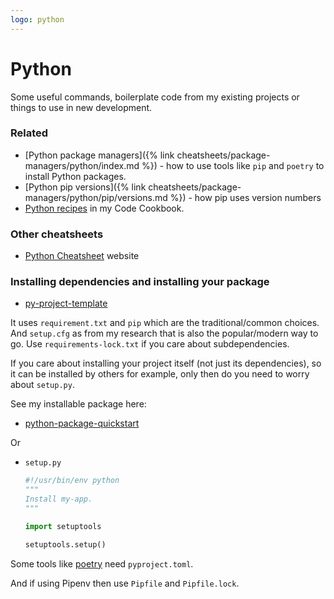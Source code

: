 ```yaml
---
logo: python
---
```

# Python

Some useful commands, boilerplate code from my existing projects or things to use in new development.

### Related

- [Python package managers]({% link cheatsheets/package-managers/python/index.md %}) - how to use tools like `pip` and `poetry` to install Python packages.
- [Python pip versions]({% link cheatsheets/package-managers/python/pip/versions.md %}) - how pip uses version numbers
- [Python recipes][] in my Code Cookbook.

[Python recipes]: https://michaelcurrin.github.io/code-cookbook/recipes/python/


### Other cheatsheets

- [Python Cheatsheet](https://www.pythoncheatsheet.org/) website



### Installing dependencies and installing your package

- [py-project-template](https://github.com/MichaelCurrin/py-project-template)

It uses `requirement.txt` and `pip` which are the traditional/common choices. And `setup.cfg` as from my research that is also the popular/modern way to go. Use `requirements-lock.txt` if you care about subdependencies.

If you care about installing your project itself (not just its dependencies), so it can be installed by others for example, only then do you need to worry about `setup.py`.

See my installable package here: 

- [python-package-quickstart](https://github.com/MichaelCurrin/python-package-quickstart)

Or

- `setup.py`
    ```python
    #!/usr/bin/env python
    """
    Install my-app.
    """

    import setuptools

    setuptools.setup()
    ```

Some tools like [poetry](https://python-poetry.org/docs/pyproject/) need `pyproject.toml`.

And if using Pipenv then use `Pipfile` and `Pipfile.lock`.

